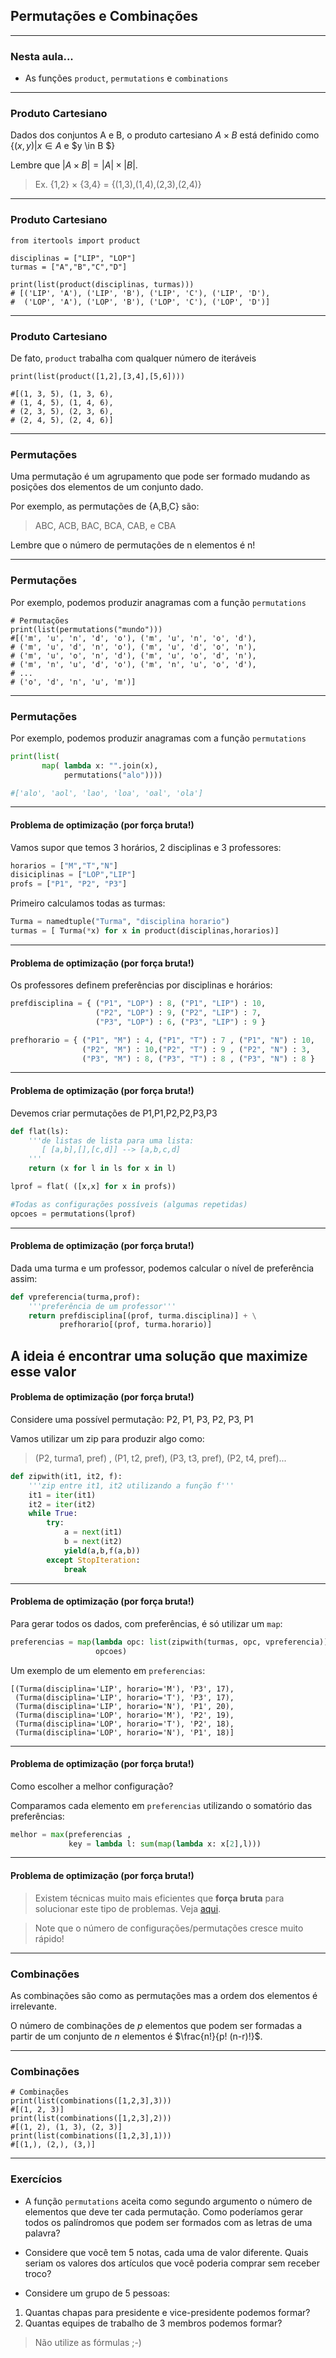 ## Permutações e Combinações

--- 
### Nesta aula... 

- As funções `product`, `permutations` e `combinations`

---
### Produto Cartesiano

Dados dos conjuntos A e B, o produto cartesiano $A \times B$ está definido como
{$(x,y) | x \in A$  e $y \in B $}

Lembre que $|A \times B| = |A| \times |B|$. 

>Ex. {1,2} $\times$ {3,4} = {(1,3),(1,4),(2,3),(2,4)} 

---
### Produto Cartesiano

```
from itertools import product

disciplinas = ["LIP", "LOP"]
turmas = ["A","B","C","D"]

print(list(product(disciplinas, turmas)))
# [('LIP', 'A'), ('LIP', 'B'), ('LIP', 'C'), ('LIP', 'D'), 
#  ('LOP', 'A'), ('LOP', 'B'), ('LOP', 'C'), ('LOP', 'D')]
```
---

### Produto Cartesiano
De fato, `product` trabalha com qualquer número de iteráveis

```
print(list(product([1,2],[3,4],[5,6])))

#[(1, 3, 5), (1, 3, 6), 
# (1, 4, 5), (1, 4, 6),
# (2, 3, 5), (2, 3, 6), 
# (2, 4, 5), (2, 4, 6)]
```

---
### Permutações
Uma permutação é um agrupamento que pode ser formado mudando as posições dos 
elementos de um conjunto dado.

Por exemplo, as permutações de {A,B,C} são:

> ABC, ACB, BAC, BCA, CAB, e CBA

Lembre que o número de permutações de n elementos é n!

---
### Permutações

Por exemplo, podemos produzir anagramas com a função `permutations`

```
# Permutações
print(list(permutations("mundo")))
#[('m', 'u', 'n', 'd', 'o'), ('m', 'u', 'n', 'o', 'd'),
# ('m', 'u', 'd', 'n', 'o'), ('m', 'u', 'd', 'o', 'n'),
# ('m', 'u', 'o', 'n', 'd'), ('m', 'u', 'o', 'd', 'n'),
# ('m', 'n', 'u', 'd', 'o'), ('m', 'n', 'u', 'o', 'd'),
# ...
# ('o', 'd', 'n', 'u', 'm')]
```

---
### Permutações

Por exemplo, podemos produzir anagramas com a função `permutations`

```python
print(list(
       map( lambda x: "".join(x), 
            permutations("alo"))))

#['alo', 'aol', 'lao', 'loa', 'oal', 'ola']
```

---
#### Problema de optimização (por força bruta!)

Vamos supor que temos 3 horários, 2 disciplinas e 3 professores: 
```python
horarios = ["M","T","N"]
disiciplinas = ["LOP","LIP"]
profs = ["P1", "P2", "P3"]
```

Primeiro calculamos todas as turmas:
```python
Turma = namedtuple("Turma", "disciplina horario")
turmas = [ Turma(*x) for x in product(disciplinas,horarios)]
```
---
#### Problema de optimização (por força bruta!)
Os professores definem preferências por disciplinas e horários:

```python
prefdisciplina = { ("P1", "LOP") : 8, ("P1", "LIP") : 10,
                   ("P2", "LOP") : 9, ("P2", "LIP") : 7,
                   ("P3", "LOP") : 6, ("P3", "LIP") : 9 }

prefhorario = { ("P1", "M") : 4, ("P1", "T") : 7 , ("P1", "N") : 10,
                ("P2", "M") : 10,("P2", "T") : 9 , ("P2", "N") : 3,
                ("P3", "M") : 8, ("P3", "T") : 8 , ("P3", "N") : 8 }
```
---
#### Problema de optimização (por força bruta!)
Devemos criar permutações de P1,P1,P2,P2,P3,P3

```python
def flat(ls):
    '''de listas de lista para uma lista:
       [ [a,b],[],[c,d]] --> [a,b,c,d]
    '''
    return (x for l in ls for x in l)

lprof = flat( ([x,x] for x in profs))

#Todas as configurações possíveis (algumas repetidas)
opcoes = permutations(lprof)
```

---
#### Problema de optimização (por força bruta!)

Dada uma turma e um professor, podemos calcular o nível de preferência assim:

```python
def vpreferencia(turma,prof):
    '''preferência de um professor'''
    return prefdisciplina[(prof, turma.disciplina)] + \
           prefhorario[(prof, turma.horario)]
```

A ideia é encontrar uma solução que maximize esse valor
---
#### Problema de optimização (por força bruta!)

Considere uma possível permutação: P2, P1, P3, P2, P3, P1

Vamos utilizar um zip para produzir algo como:

> (P2, turma1, pref) , (P1, t2, pref), (P3, t3, pref), (P2, t4, pref)...

```python
def zipwith(it1, it2, f):
    '''zip entre it1, it2 utilizando a função f'''
    it1 = iter(it1)
    it2 = iter(it2)
    while True:
        try:
            a = next(it1)
            b = next(it2)
            yield(a,b,f(a,b))
        except StopIteration:
            break
```

---
#### Problema de optimização (por força bruta!)

Para gerar todos os dados, com preferências, é só utilizar um `map`:

```python
preferencias = map(lambda opc: list(zipwith(turmas, opc, vpreferencia)), 
                   opcoes)
```

Um exemplo de um elemento em `preferencias`:

```
[(Turma(disciplina='LIP', horario='M'), 'P3', 17), 
 (Turma(disciplina='LIP', horario='T'), 'P3', 17), 
 (Turma(disciplina='LIP', horario='N'), 'P1', 20), 
 (Turma(disciplina='LOP', horario='M'), 'P2', 19), 
 (Turma(disciplina='LOP', horario='T'), 'P2', 18), 
 (Turma(disciplina='LOP', horario='N'), 'P1', 18)]
```

---
#### Problema de optimização (por força bruta!)

Como escolher a melhor configuração?

Comparamos cada elemento em `preferencias` utilizando o somatório das preferências:

```python
melhor = max(preferencias , 
             key = lambda l: sum(map(lambda x: x[2],l)))

```
---
#### Problema de optimização (por força bruta!)

> Existem técnicas muito mais eficientes que __força bruta__ para solucionar este tipo de problemas. Veja <a href="https://en.wikipedia.org/wiki/Combinatorial_optimization"> aqui</a>. 

> Note que o número de configurações/permutações cresce muito rápido!
---
### Combinações
As combinações são como as permutações mas a ordem dos elementos é irrelevante. 

O número de combinações de $p$ elementos que podem ser formadas a partir de um 
conjunto de $n$ elementos é $\frac{n!}{p! (n-r)!}$.

---
### Combinações

```
# Combinações
print(list(combinations([1,2,3],3)))
#[(1, 2, 3)]
print(list(combinations([1,2,3],2)))
#[(1, 2), (1, 3), (2, 3)]
print(list(combinations([1,2,3],1)))
#[(1,), (2,), (3,)]
```

---
### Exercícios

- A função `permutations` aceita como segundo argumento o número de elementos
  que deve ter cada permutação. Como poderíamos gerar todos  os palíndromos que
  podem ser formados com as letras de uma palavra?

- Considere que você tem 5 notas, cada uma de valor diferente. Quais seriam
os valores dos artículos que você poderia comprar sem receber troco?

- Considere um grupo de 5 pessoas:
 1. Quantas chapas para presidente e vice-presidente podemos formar?
 2. Quantas equipes de trabalho de 3 membros podemos formar?

> Não utilize as fórmulas ;-)
